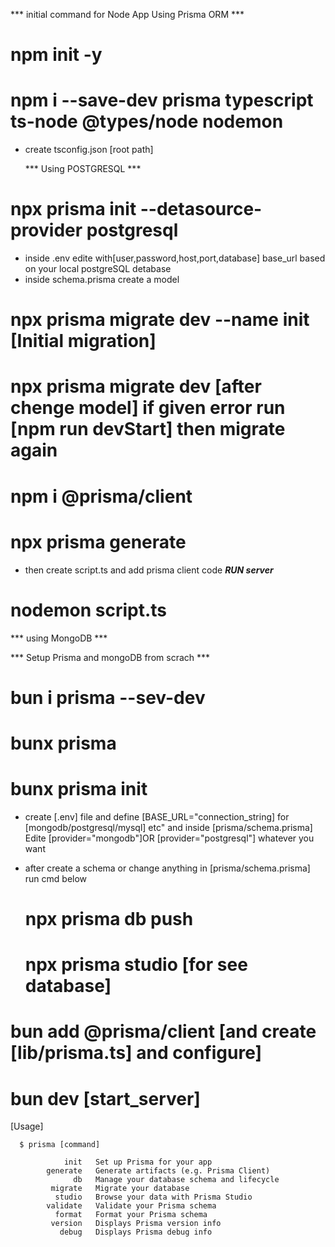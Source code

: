 *** initial command for Node App Using Prisma ORM ***
# npm init -y
# npm i --save-dev prisma typescript ts-node @types/node nodemon
* create tsconfig.json [root path]
 
  *** Using POSTGRESQL ***

# npx prisma init --detasource-provider postgresql
* inside .env edite with[user,password,host,port,database] base_url based on your local postgreSQL detabase 
* inside schema.prisma create a model
# npx prisma migrate dev --name init [Initial migration]
# npx prisma migrate dev  [after chenge model] if given error run [npm run devStart] then migrate again
# npm i @prisma/client
# npx prisma generate
* then create script.ts and add prisma client code
***RUN server***
# nodemon script.ts


*** using MongoDB ***

*** Setup Prisma and mongoDB from scrach ***

# bun i prisma --sev-dev    
# bunx prisma 
# bunx prisma init    

* create [.env] file and define [BASE_URL="connection_string] for [mongodb/postgresql/mysql] etc" and inside [prisma/schema.prisma] Edite [provider="mongodb"]OR [provider="postgresql"] whatever you want

* after create a schema or change anything in [prisma/schema.prisma] run cmd below
  # npx prisma db push                                       
  # npx prisma studio [for see database]

# bun add @prisma/client [and create [lib/prisma.ts] and configure]
# bun dev [start_server] 









[Usage]

      $ prisma [command]

                init   Set up Prisma for your app
            generate   Generate artifacts (e.g. Prisma Client)  
                  db   Manage your database schema and lifecycle
             migrate   Migrate your database
              studio   Browse your data with Prisma Studio      
            validate   Validate your Prisma schema
              format   Format your Prisma schema
             version   Displays Prisma version info
               debug   Displays Prisma debug info